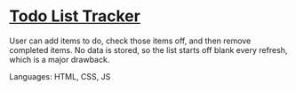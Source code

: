 # [Todo List Tracker](https://weiffert.github.io/todo-list/)

User can add items to do, check those items off, and then remove completed items. No data is stored, so the list starts off blank every refresh, which is a major drawback.

Languages: HTML, CSS, JS
